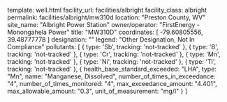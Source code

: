 template: well.html
facility_url: facilities/albright
facility_class: albright
permalink: facilities/albright/mw310d
location: "Preston County, WV"
site_name: "Albright Power Station"
owner/operator: "FirstEnergy - Monongahela Power"
title: "MW310D"
coordinates: [
  -79.60805556,
  39.48777778
]
designation: ""
legend: "Other Designation, Not In Compliance"
pollutants: [
  {
  type: 'Sb',
  tracking: 'not-tracked'
  },
  {
  type: 'B',
  tracking: 'not-tracked'
  },
  {
  type: 'Cr',
  tracking: 'not-tracked'
  },
  {
  type: 'Mn',
  tracking: 'not-tracked'
  },
  {
  type: 'Ni',
  tracking: 'not-tracked'
  },
  {
  type: 'Tl',
  tracking: 'not-tracked'
  },
  {
  health_base_standard_exceeded: "LHA",
  type: "Mn",
  name: "Manganese, Dissolved",
  number_of_times_in_exceedance: "4",
  number_of_times_monitored: "4",
  max_exceedance_amount: "4.401",
  max_allowable_amount: "0.3",
  unit_of_measurement: "mg/l"
  }
]




